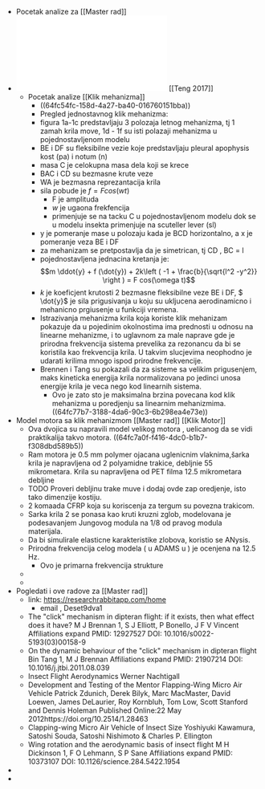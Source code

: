 - Pocetak analize za [[Master rad]]
- ![TANG CLICK 2017.pdf](../assets/TANG_CLICK_2017_1694258369442_0.pdf) [[Teng 2017]]
	- Pocetak analize [[Klik mehanizma]]
		- ((64fc54fc-158d-4a27-ba40-016760151bba))
		- Pregled jednostavnog klik mehanizma:
		- figura 1a-1c predstavljaju 3 polozaja letnog mehanizma, tj 1 zamah krila move, 1d - 1f su isti polazaji mehanizma u pojednostavljenom modelu
		- BE i DF su fleksibilne vezie koje predstavljaju pleural apophysis kost (pa) i notum (n)
		- masa C je celokupna masa dela koji se krece
		- BAC i CD su bezmasne krute veze
		- WA je bezmasna reprezantacija krila
		- sila pobude je $f=Fcos(wt)$
			- F je amplituda
			- $w$ je ugaona frekfencija
			- primenjuje se na tacku C u pojednostavljenom modelu dok se u modelu insekta primenjuje na scuteller lever (sl)
		- y je pomeranje mase u polozaju kada je BCD horizontalno, a x je pomeranje veza BE i DF
		- za mehanizam se pretpostavlja da je simetrican, tj CD , BC = l
		- pojednostavljena jednacina kretanja je: $$m  \ddot{y} + f (\dot{y}) + 2k\left ( -1 + \frac{b}{\sqrt{l^2 -y^2}} \right ) = F cos(\omega t)$$
		- $k$ je koeficjent krutosti 2 bezmasne fleksibilne veze BE i DF, $ \dot{y}$ je sila prigusivanja u koju su ukljucena aerodinamicno i mehanicno prgiusenje u funkciji vremena.
		- Istrazivanja mehanizma krila koja koriste klik mehanizam pokazuje da u pojedinim okolnostima ima prednosti u odnosu na linearne mehanizme, i to uglavnom za male naprave gde je prirodna frekvencija sistema prevelika za rezonancu da bi se koristila kao frekvencija krila. U takvim slucjevima neophodno je udarati krilima mnogo ispod prirodne frekvencije.
		- Brennen i Tang su pokazali da za sisteme sa velikim prigusenjem, maks kineticka energija krila normalizovana po jedinci unosa energije krila je veca nego kod linearnih sistema.
			- Ovo je zato sto je maksimalna brzina povecana kod klik mehanizma u poredjenju sa linearnim mehanizmima.
			  ((64fc77b7-3188-4da6-90c3-6b298ea4e73e))
- Model motora  sa klik mehanizmom [[Master rad]] [[Klik Motor]]
	- Ova dvojica su napravili model velikog motora , uelicanog da se vidi praktikalija takvo motora.
	  ((64fc7a0f-f416-4dc0-b1b7-f308dbd589b5))
	- Ram motora je 0.5 mm polymer ojacana uglenicnim vlaknima,šarka krila je napravljena od 2 polyamidne trakice, debljnie 55 mikrometara. Krila su napravljena od PET filma 12.5 mikrometara debljine
	- TODO Proveri debljinu trake muve i dodaj ovde zap oredjenje, isto tako dimenzije kostiju.
	- 2 komaada CFRP koja su koriscenja za tergum su povezna trakicom.
	- Sarka krila 2 se ponasa kao kruti kruzni zglob, modelovana je podesavanjem Jungovog modula na 1/8 od pravog modula materijala.
	- Da bi simulirale elasticne karakteristike zlobova, koristio se ANysis.
	- Prirodna frekvencija celog modela ( u ADAMS u ) je ocenjena na 12.5 Hz.
		- Ovo je primarna frekvencija strukture
	-
	-
- Pogledati i ove radove za [[Master rad]]
	- link: https://researchrabbitapp.com/home
		- email , Deset9dva1
	- The "click" mechanism in dipteran flight: if it exists, then what effect does it have?
	  M J Brennan 1, S J Elliott, P Bonello, J F V Vincent
	  Affiliations expand
	  PMID: 12927527 DOI: 10.1016/s0022-5193(03)00158-9
	- On the dynamic behaviour of the "click" mechanism in dipteran flight
	  Bin Tang 1, M J Brennan
	  Affiliations expand
	  PMID: 21907214 DOI: 10.1016/j.jtbi.2011.08.039
	- Insect Flight Aerodynamics
	  Werner Nachtigall
	- Development and Testing of the Mentor Flapping-Wing Micro Air Vehicle
	  Patrick Zdunich, Derek Bilyk, Marc MacMaster, David Loewen, James DeLaurier, Roy Kornbluh, Tom Low, Scott Stanford and Dennis Holeman
	  Published Online:22 May 2012https://doi.org/10.2514/1.28463
	- Clapping-wing Micro Air Vehicle of Insect Size
	  Yoshiyuki Kawamura, Satoshi Souda, Satoshi Nishimoto & Charles P. Ellington
	- Wing rotation and the aerodynamic basis of insect flight
	  M H Dickinson 1, F O Lehmann, S P Sane
	  Affiliations expand
	  PMID: 10373107 DOI: 10.1126/science.284.5422.1954
-
-